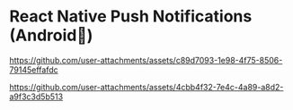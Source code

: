 # React Native Push Notifications (Android📲)

https://github.com/user-attachments/assets/c89d7093-1e98-4f75-8506-79145effafdc 

https://github.com/user-attachments/assets/4cbb4f32-7e4c-4a89-a8d2-a9f3c3d5b513

